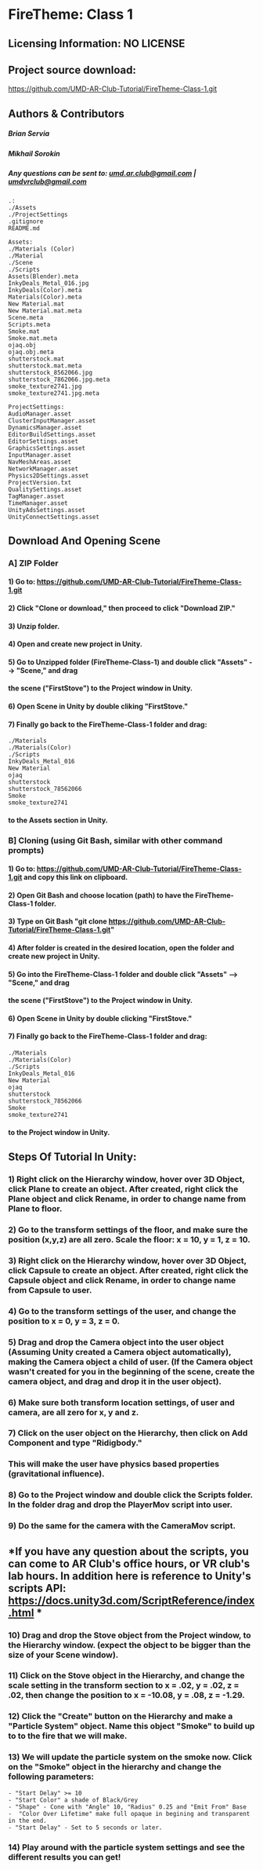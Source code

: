 FireTheme: Class 1
==================
## Licensing Information: NO LICENSE

## Project source download:  
https://github.com/UMD-AR-Club-Tutorial/FireTheme-Class-1.git

## Authors & Contributors

##### Brian Servia  
##### Mikhail Sorokin

##### Any questions can be sent to: umd.ar.club@gmail.com | umdvrclub@gmail.com

```
.:  
./Assets  
./ProjectSettings  
.gitignore  
README.md  
```
```
Assets:  
./Materials (Color)  
./Material  
./Scene  
./Scripts  
Assets(Blender).meta  
InkyDeals_Metal_016.jpg  
InkyDeals(Color).meta  
Materials(Color).meta  
New Material.mat  
New Material.mat.meta  
Scene.meta  
Scripts.meta  
Smoke.mat  
Smoke.mat.meta  
ojaq.obj  
ojaq.obj.meta  
shutterstock.mat  
shutterstock.mat.meta  
shutterstock_8562066.jpg  
shutterstock_7862066.jpg.meta  
smoke_texture2741.jpg  
smoke_texture2741.jpg.meta  
```
```
ProjectSettings:  
AudioManager.asset  
ClusterInputManager.asset  
DynamicsManager.asset  
EditorBuildSettings.asset  
EditorSettings.asset  
GraphicsSettings.asset  
InputManager.asset  
NavMeshAreas.asset  
NetworkManager.asset  
Physics2DSettings.asset  
ProjectVersion.txt  
QualitySettings.asset  
TagManager.asset  
TimeManager.asset  
UnityAdsSettings.asset  
UnityConnectSettings.asset  
```

## Download And Opening Scene  

### A] ZIP Folder
      
#### 1) Go to: https://github.com/UMD-AR-Club-Tutorial/FireTheme-Class-1.git

#### 2) Click "Clone or download," then proceed to click "Download ZIP."

#### 3) Unzip folder.

#### 4) Open and create new project in Unity.

#### 5) Go to Unzipped folder (FireTheme-Class-1) and double click "Assets" --> "Scene," and drag  
####   the scene ("FirstStove") to the Project window in Unity.

#### 6) Open Scene in Unity by double cliking "FirstStove."

#### 7) Finally go back to the FireTheme-Class-1 folder and drag:  
	./Materials  
	./Materials(Color)  
	./Scripts  
	InkyDeals_Metal_016  
	New Material  
	ojaq  
	shutterstock  
	shutterstock_78562066  
	Smoke  
	smoke_texture2741  
  
####  to the Assets section in Unity.


### B] Cloning (using Git Bash, similar with other command prompts)

#### 1) Go to: https://github.com/UMD-AR-Club-Tutorial/FireTheme-Class-1.git and copy this link on clipboard.

#### 2) Open Git Bash and choose location (path) to have the FireTheme-Class-1 folder.

#### 3) Type on Git Bash "git clone https://github.com/UMD-AR-Club-Tutorial/FireTheme-Class-1.git"

#### 4) After folder is created in the desired location, open the folder and create new project in Unity.

#### 5) Go into the FireTheme-Class-1 folder and double click "Assets" --> "Scene," and drag
####   the scene ("FirstStove") to the Project window in Unity.

#### 6) Open Scene in Unity by double clicking "FirstStove."

#### 7) Finally go back to the FireTheme-Class-1 folder and drag:
	./Materials  
	./Materials(Color)  
	./Scripts  
	InkyDeals_Metal_016  
	New Material  
	ojaq  
	shutterstock  
	shutterstock_78562066  
	Smoke  
	smoke_texture2741  
  
####   to the Project window in Unity.


## Steps Of Tutorial In Unity:

### 1) Right click on the Hierarchy window, hover over 3D Object, click Plane to create an object. After created, right click the Plane object and click Rename, in order to change name from Plane to floor. 
### 2) Go to the transform settings of the floor, and make sure the position (x,y,z) are all zero. Scale the floor: x = 10, y = 1, z = 10.
### 3) Right click on the Hierarchy window, hover over 3D Object, click Capsule to create an object. After created, right click the Capsule object and click Rename, in order to change name from Capsule to user.
### 4) Go to the transform settings of the user, and change the position to x = 0, y = 3, z = 0. 
### 5) Drag and drop the Camera object into the user object (Assuming Unity created a Camera object automatically), making the Camera object a child of user. (If the Camera object wasn't created for you in the beginning of the scene, create the camera object, and drag and drop it in the user object).
### 6) Make sure both transform location settings, of user and camera, are all zero for x, y and z.
### 7) Click on the user object on the Hierarchy, then click on Add Component and type "Ridigbody." 
### This will make the user have physics based properties (gravitational influence). 
### 8) Go to the Project window and double click the Scripts folder. In the folder drag and drop the PlayerMov script into user.
### 9) Do the same for the camera with the CameraMov script.
## *If you have any question about the scripts, you can come to AR Club's office hours, or VR club's lab hours. In addition here is reference to Unity's scripts API: https://docs.unity3d.com/ScriptReference/index.html *
### 10) Drag and drop the Stove object from the Project window, to the Hierarchy window. (expect the object to be bigger than the size of your Scene window).
### 11) Click on the Stove object in the Hierarchy, and change the scale setting in the transform section to x = .02, y = .02, z = .02, then change the position to x = -10.08, y = .08, z = -1.29.
### 12) Click the "Create" button on the Hierarchy and make a "Particle System" object. Name this object "Smoke" to build up to to the fire that we will make.
### 13) We will update the particle system on the smoke now. Click on the "Smoke" object in the hierarchy and change the following parameters:
	- "Start Delay" >= 10
	- "Start Color" a shade of Black/Grey
	- "Shape" - Cone with "Angle" 10, "Radius" 0.25 and "Emit From" Base
	-  "Color Over Lifetime" make full opaque in begining and transparent in the end.
	- "Start Delay" - Set to 5 seconds or later.
### 14) Play around with the particle system settings and see the different results you can get!
